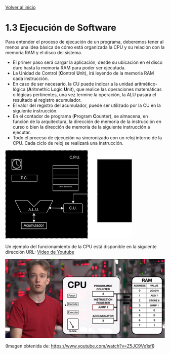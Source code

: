 [Volver al inicio](../Readme.md)
# 1.3 Ejecución de Software
Para entender el proceso de ejecución de un programa, deberemos tener al menos una idea básica de cómo está organizada la CPU y su relación con la memoria RAM y el disco del sistema.

- El primer paso será cargar la aplicación, desde su ubicación en el disco duro hasta la memoria RAM para poder ser ejecutada. 
- La Unidad de Control (**C**ontrol **U**nit), irá leyendo de la memoria RAM cada instrucción.
- En caso de ser necesario, la CU puede indicar a la unidad aritmético-lógica (**A**ritmethic **L**ogic **U**nit), que realice las operaciones matemáticas o lógicas pertinentes, una vez termine la operación, la ALU pasará el resultado al registro acumulador.
- El valor del registro del acumulador, puede ser utilizado por la CU en la siguiente instrucción.
- En el contador de programa (**P**rogram **C**ounter), se almacena, en función de la arquitectura, la dirección de memoria de la instrucción en curso o bien la dirección de memoria de la siguiente instrucción a ejecutar.
- Todo el proceso de ejecución va sincronizado con un reloj interno de la CPU. Cada ciclo de reloj se realizará una instrucción.

![Esquema de la CPU](_images/cpu.drawio.png)

Un ejemplo del funcionamiento de la CPU está disponible en la siguiente dirección URL: <a href="https://www.youtube.com/watch?v=Z5JC9Ve1sfI" target="_blank">Video de Youtube</a>

![Imagen de ejemplo del video de Youtube](_images/ciclo_cpu_youtube.png)

(Imagen obtenida de: https://www.youtube.com/watch?v=Z5JC9Ve1sfI)